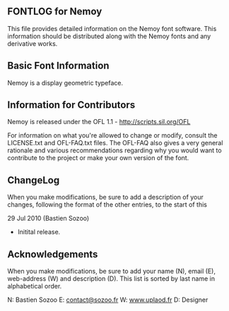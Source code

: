 FONTLOG for Nemoy
-------------------

This file provides detailed information on the Nemoy font software.
This information should be distributed along with the Nemoy fonts
and any derivative works.


Basic Font Information
--------------------------

Nemoy is a display geometric typeface.


Information for Contributors
------------------------------

Nemoy is released under the OFL 1.1 - http://scripts.sil.org/OFL

For information on what you're allowed to change or modify, consult the
LICENSE.txt and OFL-FAQ.txt files. The OFL-FAQ also gives a very general
rationale and various recommendations regarding why you would want to
contribute to the project or make your own version of the font.


ChangeLog
----------

When you make modifications, be sure to add a description of your changes,
following the format of the other entries, to the start of this 

29 Jul 2010 (Bastien Sozoo)
- Initital release.


Acknowledgements
-------------------------

When you make modifications, be sure to add your name (N), email (E),
web-address (W) and description (D). This list is sorted by last name in
alphabetical order.

  N: Bastien Sozoo
  E: contact@sozoo.fr
  W: www.uplaod.fr
  D: Designer